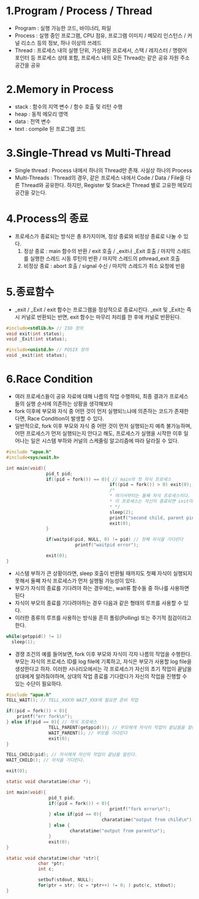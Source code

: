 1.Program / Process / Thread
============================
 - Program : 실행 가능한 코드, 바이너리, 파일
 - Process : 실행 중인 프로그램, CPU 점유, 프로그램 이미지 / 메모리 인스턴스 / 커널 리소스 등의 정보, 하나 이상의 쓰레드
 - Thread : 프로세스 내의 실행 단위, 가상화된 프로세서, 스택 / 레지스터 / 명령어 포인터 등 프로세스 상태 포함, 프로세스 내의 모든 Thread는 같은 공유 자원 주소 공간을 공유

2.Memory in Process
===================
 - stack : 함수의 지역 변수 / 함수 호출 및 리턴 수행
 - heap : 동적 메모리 영역
 - data : 전역 변수
 - text : compile 된 프로그램 코드

3.Single-Thread vs Multi-Thread
===============================
 - Single thread : Process 내에서 하나의 Thread만 존재. 사실상 하나의 Process
 - Multi-Threads : Thread의 경우, 같은 프로세스 내에서 Code / Data / File을 다른 Thread와 공유한다. 하지만, Register 및 Stack은 Thread 별로 고유한 메모리 공간을 갖는다.

4.Process의 종료
================
 - 프로세스가 종료되는 방식은 총 8가지이며, 정상 종료와 비정상 종료로 나눌 수 있다.
   1. 정상 종료 : main 함수의 반환 / exit 호출 / _exit나 _Exit 호출 / 마지막 스레드를 실행한 스레드 시동 루틴의 반환 / 마지막 스레드의 pthread_exit 호출
   2. 비정상 종료 : abort 호출 / signal 수신 / 마지막 스레드가 취소 요청에 반응

5.종료함수
==========
 - _exit / _Exit / exit 함수는 프로그램을 정상적으로 종료시킨다. _exit 및 _Exit는 즉시 커널로 반환되는 반면, exit 함수는 마무리 처리를 한 후에 커널로 반환된다.
```c
#include<stdlib.h> // ISO 정의
void exit(int status);
void _Exit(int status);

#include<unistd.h> // POSIX 정의
void _exit(int status);
```

6.Race Condition
=================
 - 여러 프로세스들이 공유 자료에 대해 나름의 작업 수행하되, 최종 결과가 프로세스들의 실행 순서에 의존하는 상황을 생각해보자
 - fork 이후에 부모와 자식 중 어떤 것이 먼저 실행되느냐에 의존하는 코드가 존재한다면, Race Condition이 발생할 수 있다.
 - 일반적으로, fork 이후 부모와 자식 중 어떤 것이 먼저 실행되는지 예측 불가능하며, 
   어떤 프로세스가 먼저 실행되는지 안다고 해도, 프로세스가 실행을 시작한 이후 일어나는 일은 시스템 부하와 커널의 스케줄링 알고리즘에 따라 달라질 수 있다.
```c
#include "apue.h"
#include<sys/wait.h>

int main(void){
               pid_t pid;
               if((pid = fork()) == 0){ // main의 첫 자식 프로세스
                                       if((pid = fork()) > 0) exit(0);
                                       /*
                                       * 여기서부터는 둘째 자식 프로세스이다. 첫 자식 프로세스가 exit()를 호출하는 즉시, 이 프로세스의 부모는 init()이 된다.
                                       * 이 프로세스는 자신이 종료되면 init이 이 프로세스의 상태를 회수하게 된다는 사실에 근거하여 작업을 계속 진행한다.
                                       * */
                                       sleep(2);
                                       printf("second child, parent pid = %d\n", getppid());
                                       exit(0);
               }

               if(waitpid(pid, NULL, 0) != pid) // 첫째 자식을 기다린다
                          printf("waitpid error");

               exit(0);
}
```
 - 시스템 부하가 큰 상황이라면, sleep 호출이 반환될 때까지도 첫째 자식이 실행되지 못해서 둘째 자식 프로세스가 먼저 실행될 가능성이 있다.
 - 부모가 자식의 종료를 기다려야 하는 경우에는, wait류 함수들 중 하나를 사용하면 된다
 - 자식이 부모의 종료를 기다려야하는 경우 다음과 같은 형태의 루프를 사용할 수 있다.
 - 이러한 종류의 루프를 사용하는 방식을 흔히 폴링(Polling) 또는 주기적 점검이라고 한다.
```c
while(getppid() != 1)
  sleep(1);
```
 - 경쟁 조건의 예를 들어보면, fork 이후 부모와 자식이 각자 나름의 작업을 수행한다. 부모는 자식의 프로세스 ID를 log file에 기록하고, 자식은 부모가 사용할 log file을 생성한다고 하자. 이러한 시나리오에서는 각 프로세스가 자신의 초기 작업이 끝남을 상대에게 알려줘야하며, 상대의 작업 종료를 기다렸다가 자신의 작업을 진행할 수 있는 수단이 필요하다.
```c
#include "apue.h"
TELL_WAIT(); // TELL_XXX와 WAIT_XXX에 필요한 준비 작업

if((pid = fork()) < 0){
    printf("err fork\n");
} else if(pid == 0){ // 자식 프로세스
				TELL_PARENT(getppid()); // 부모에게 자식이 작업이 끝났음을 알린다.
				WAIT_PARENT(); // 부모를 기다린다
				exit(0);
} 

TELL_CHILD(pid); // 자식에게 자신의 작업이 끝남을 알린다.
WAIT_CHILD(); // 자식을 기다린다.

exit(0);
```

```c
static void charatatime(char *);

int main(void){
                pid_t pid;
                if((pid = fork()) < 0){
                                       printf("fork error\n");
                } else if(pid == 0){
                                    charatatime("output from child\n");
                } else {
                        charatatime("output from parent\n");
                }
                exit(0);
}

static void charatatime(char *str){
            char *ptr;
            int c;

            setbuf(stdout, NULL);
            for(ptr = str; (c = *ptr++) != 0; ) putc(c, stdout);
}
```
